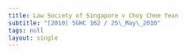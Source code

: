 ```yaml
---
title: Law Society of Singapore v Choy Chee Yean
subtitle: "[2010] SGHC 162 / 25\_May\_2010"
tags: null
layout: single
---
```


